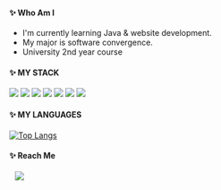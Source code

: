 
#### :sparkles: Who Am I
* I'm currently learning Java & website development.
* My major is software convergence.
* University 2nd year course


#### :sparkles: MY STACK

<img src="https://img.shields.io/badge/java-%23ED8B00.svg?style=flat-square&logo=Java&logoColor=white"/></a>
<img src="https://img.shields.io/badge/django-%23092E20.svg?style=for-the-square&logo=django&logoColor=white"/></a>
<img src="https://img.shields.io/badge/python-3670A0.svg?style=flat-square&logo=python&logoColor=ffdd54"/></a>
<img src="https://img.shields.io/badge/c-%2300599C.svg?style=flat-square&logo=C&logoColor=white"/></a>
<img src="https://img.shields.io/badge/c++-%2300599C.svg?style=flat-square&logo=C%2B%2B&logoColor=white"/></a>
<img src="https://img.shields.io/badge/html5-%23E34F26.svg?style=flat-square&logo=html5&logoColor=white"/></a>
<img src="https://img.shields.io/badge/css3-%231572B6.svg?style=flat-square&logo=css3&logoColor=white"/></a>



#### :sparkles: MY LANGUAGES

[![Top Langs](https://github-readme-stats.vercel.app/api/top-langs/?username=Acho-mj&layout=compact)](https://github.com/Acho-mj/github-readme-stats)


#### :sparkles: Reach Me
<a href="https://acho.tistory.com/">
    <img 
        src="http://img.shields.io/badge/-ACHO_Tistory-ffc0cb?style=flat&logo=githubsponsors&link=https://acho.tistory.com/"
        style="height : auto; margin-left : 10px; margin-right : 10px;"/>
</a>
